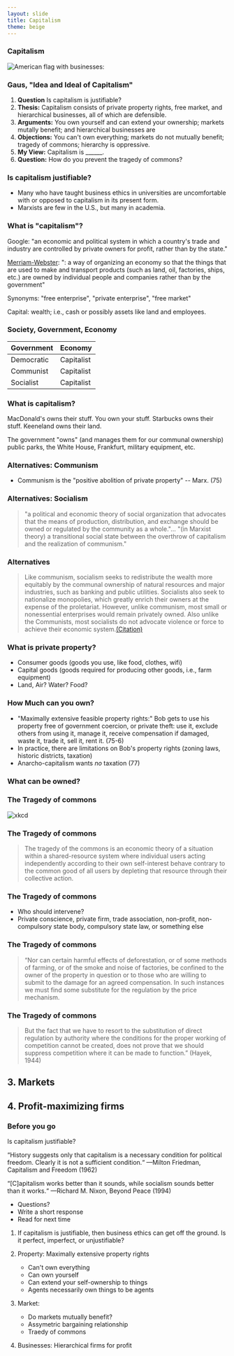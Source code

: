 ```yaml
---
layout: slide
title: Capitalism
theme: beige
---
```


<section>
<section data-background="https://https://marxistleninist.files.wordpress.com/2009/01/revolution2.gif">

# Capitalism

![American flag with businesses:](http://www.activistpost.com/wp-content/uploads/2011/10/american-flag-companies1.jpg)

</section><section data-markdown>

### Gaus, "Idea and Ideal of Capitalism"

1. **Question** Is capitalism is justifiable?
2. **Thesis:** Capitalism consists of private property rights, free market, and hierarchical businesses, all of which are defensible. 
3. **Arguments:** You own yourself and can extend your ownership; markets mutally benefit; and hierarchical businesses are 
4. **Objections:** You can't own everything; markets do not mutually benefit; tragedy of commons; hierarchy is oppressive. 
5. **My View:** Capitalism is ______.
6. **Question:** How do you prevent the tragedy of commons? 

</section>
<section data-markdown>        

### Is capitalism justifiable?

- Many who have taught business ethics in universities are uncomfortable with or opposed to capitalism in its present form. 
- Marxists are few in the U.S., but many in academia.

</section>
<section data-markdown>        

###  What is "capitalism"? 

Google: "an economic and political system in which a country's trade and industry are controlled by private owners for profit, rather than by the state."

[Merriam-Webster](http://www.merriam-webster.com/dictionary/capitalism): ": a way of organizing an economy so that the things that are used to make and transport products (such as land, oil, factories, ships, etc.) are owned by individual people and companies rather than by the government"

Synonyms: "free enterprise", "private enterprise", "free market"

Capital: wealth; i.e., cash or possibly assets like land and employees.

</section>
<section data-markdown>        

### Society, Government, Economy

| Government |    Economy     |
|------------|----------------|
| Democratic  | Capitalist    |
| Communist   | Capitalist    |
| Socialist   | Capitalist    |

### What is capitalism?

MacDonald's owns their stuff. You own your stuff. Starbucks owns their stuff. Keeneland owns their land. 

The government "owns" (and manages them for our communal ownership) public parks, the White House, Frankfurt, military equipment, etc. 

</section>
<section data-markdown>        

### Alternatives: Communism

- Communism is the "positive abolition of private property" -- Marx. (75)


</section>
<section data-markdown>        

### Alternatives: Socialism

> "a political and economic theory of social organization that advocates that the means of production, distribution, and exchange should be owned or regulated by the community as a whole."... "(in Marxist theory) a transitional social state between the overthrow of capitalism and the realization of communism."

</section>
<section data-markdown>        


### Alternatives

>Like communism, socialism seeks to redistribute the wealth more equitably by the communal ownership of natural resources and major industries, such as banking and public utilities. Socialists also seek to nationalize monopolies, which greatly enrich their owners at the expense of the proletariat. However, unlike communism, most small or nonessential enterprises would remain privately owned. Also unlike the Communists, most socialists do not advocate violence or force to achieve their economic system.[(Citation)](http://thismatter.com/economics/economic-systems.htm)



</section>
<section data-markdown>        
 
### What is private property? 

* Consumer goods (goods you use, like food, clothes, wifi)
* Capital goods (goods required for producing other goods, i.e., farm equipment)
* Land, Air? Water? Food?


</section>
<section data-markdown>        

### How Much can you own? 

* "Maximally extensive feasible property rights:" Bob gets to use his property free of government coercion, or private theft: use it, exclude others from using it, manage it, receive compensation if damaged, waste it, trade it, sell it, rent it.  (75-6)
* In practice, there are limitations on Bob's property rights (zoning laws, historic districts, taxation)
* Anarcho-capitalism wants *no* taxation (77)

</section>
<section data-markdown>        

### What can be owned?






</section>
<section data-markdown>        


### The Tragedy of commons

![xkcd](https://imgs.xkcd.com/comics/hotels.png)

</section>
<section data-markdown>        


### The Tragedy of commons

>The tragedy of the commons is an economic theory of a situation within a shared-resource system where individual users acting independently according to their own self-interest behave contrary to the common good of all users by depleting that resource through their collective action.

</section>
<section data-markdown>        

### The Tragedy of commons

- Who should intervene? 
- Private conscience, private firm, trade association, non-profit, non-compulsory state body, compulsory state law, or something else

</section>
<section data-markdown>        

### The Tragedy of commons

>“Nor can certain harmful effects of deforestation, or of some methods of farming, or of the smoke and noise of factories, be confined to the owner of the property in question or to those who are willing to submit to the damage for an agreed compensation.  In such instances we must find some substitute for the regulation by the price mechanism.  

</section>
<section data-markdown>        

### The Tragedy of commons

>But the fact that we have to resort to the substitution of direct regulation by authority where the conditions for the proper working of competition cannot be created, does not prove that we should suppress competition where it can be made to function.”  (Hayek, 1944)

</section>
<section data-markdown>        

## 3. Markets

</section>
<section data-markdown>        


## 4. Profit-maximizing firms


</section>
<section data-markdown>        
   

### Before you go

Is capitalism justifiable? 

“History suggests only that capitalism is a necessary condition for political freedom. Clearly it is not a sufficient condition.“ 
—Milton Friedman, Capitalism and Freedom (1962)

“[C]apitalism works better than it sounds, while socialism sounds better than it works.“ 
—Richard M. Nixon, Beyond Peace (1994)


</section>
<section data-markdown>     

* Questions?
* Write a short response
* Read for next time

</section>
<section data-markdown>     

1. If capitalism is justifiable, then business ethics can get off the ground. Is it perfect, imperfect, or unjustifiable?

1. Property: Maximally extensive property rights
      - Can't own everything
      - Can own yourself
      - Can extend your self-ownership to things
      - Agents necessarily own things to be agents
2. Market: 
      - Do markets mutually benefit?
      - Assymetric bargaining relationship
      - Traedy of commons
3. Businesses: Hierarchical firms for profit

</section>
<section data-markdown>        
</section>



